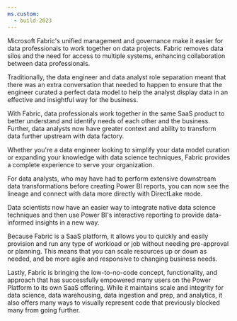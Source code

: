 ```yaml
---
ms.custom:
  - build-2023
---
```

Microsoft Fabric's unified management and governance make it easier for data professionals to work together on data projects. Fabric removes data silos and the need for access to multiple systems, enhancing collaboration between data professionals.

Traditionally, the data engineer and data analyst role separation meant that there was an extra conversation that needed to happen to ensure that the engineer curated a perfect data model to help the analyst display data in an effective and insightful way for the business.

With Fabric, data professionals work together in the same SaaS product to better understand and identify needs of each other and the business. Further, data analysts now have greater context and ability to transform data further upstream with data factory.

Whether you're a data engineer looking to simplify your data model curation or expanding your knowledge with data science techniques, Fabric provides a complete experience to serve your organization.

For data analysts, who may have had to perform extensive downstream data transformations before creating Power BI reports, you can now see the lineage and connect with data more directly with DirectLake mode.

Data scientists now have an easier way to integrate native data science techniques and then use Power BI's interactive reporting to provide data-informed insights in a new way.

Because Fabric is a SaaS platform, it allows you to quickly and easily provision and run any type of workload or job without needing pre-approval or planning. This means that you can scale resources up or down as needed, and be more agile and responsive to changing business needs.

Lastly, Fabric is bringing the low-to-no-code concept, functionality, and approach that has successfully empowered many users on the Power Platform to its own SaaS offering. While it maintains scale and integrity for data science, data warehousing, data ingestion and prep, and analytics, it also offers many ways to visually represent code that previously blocked many from going further.

